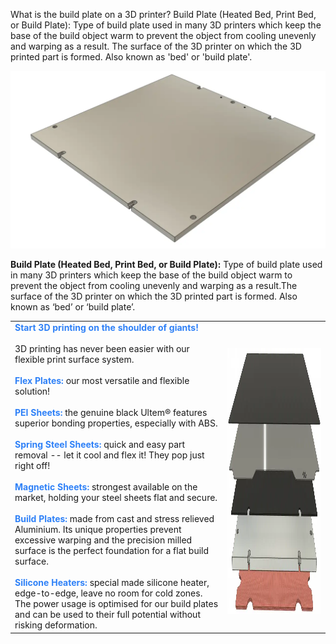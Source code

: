 What is the build plate on a 3D printer?
Build Plate (Heated Bed, Print Bed, or Build Plate): Type of build plate used in many 3D printers which keep the base of the build object warm to prevent the object from cooling unevenly and warping as a result. The surface of the 3D printer on which the 3D printed part is formed. Also known as 'bed' or 'build plate'.

<img src="../images/build-plate.webp" title="Build-Plate">

**Build Plate (Heated Bed, Print Bed, or Build Plate):**  Type of build plate used in many 3D printers which keep the base of the build object warm to prevent the object from cooling unevenly and warping as a result.The surface of the 3D printer on which the 3D printed part is formed. Also known as ‘bed’ or ‘build plate’.

|  |  |
|------------------------------------|------------------------------------|
| <span style="color:#2f81f7;font-weight:bold;">Start 3D printing on the shoulder of giants!</span ><br><br> 3D printing has never been easier with our flexible print surface system.<br><br><span style="color:#2f81f7;font-weight:bold;">Flex Plates:</span > our most versatile and flexible solution!<br><br><span style="color:#2f81f7;font-weight:bold;">PEI Sheets:</span > the genuine black Ultem® features superior bonding properties, especially with ABS.<br><br><span style="color:#2f81f7;font-weight:bold;">Spring Steel Sheets:</span > quick and easy part removal -- let it cool and flex it! They pop just right off!<br><br><span style="color:#2f81f7;font-weight:bold;">Magnetic Sheets:</span > strongest available on the market, holding your steel sheets flat and secure.<br><br><span style="color:#2f81f7;font-weight:bold;">Build Plates:</span > made from cast and stress relieved Aluminium. Its unique properties prevent excessive warping and the precision milled surface is the perfect foundation for a flat build surface.<br><br><span style="color:#2f81f7;font-weight:bold;">Silicone Heaters:</span > special made silicone heater, edge-to-edge, leave no room for cold zones. The power usage is optimised for our build plates and can be used to their full potential without risking deformation. | <br><img src="../images/buildplate-layers.webp" width=800 height=426 title="Build-Plate"> | 

